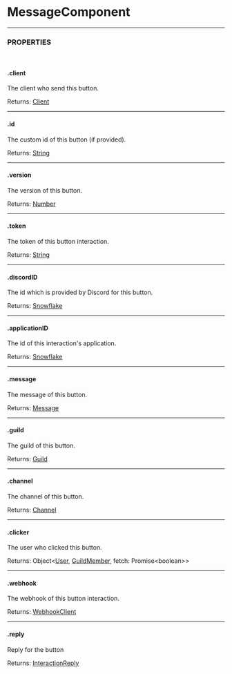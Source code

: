 # MessageComponent

<hr>

### PROPERTIES

<br>

#### .client
The client who send this button.

Returns: [Client](https://discord.js.org/#/docs/main/stable/class/Client)

<hr>


#### .id 
The custom id of this button (if provided).

Returns: [String](https://developer.mozilla.org/en-US/docs/Web/JavaScript/Reference/Global_Objects/String)

<hr>


#### .version
The version of this button.

Returns: [Number](https://developer.mozilla.org/en-US/docs/Web/JavaScript/Reference/Global_Objects/Number)

<hr>


#### .token
The token of this button interaction.

Returns: [String](https://developer.mozilla.org/en-US/docs/Web/JavaScript/Reference/Global_Objects/String)

<hr>


#### .discordID
The id which is provided by Discord for this button.

Returns: [Snowflake](https://discord.js.org/#/docs/main/stable/typedef/Snowflake)

<hr>


#### .applicationID
The id of this interaction's application.

Returns: [Snowflake](https://discord.js.org/#/docs/main/stable/typedef/Snowflake)

<hr>


#### .message
The message of this button.

Returns: [Message](https://discord.js.org/#/docs/main/stable/class/Message)

<hr>


#### .guild
The guild of this button.

Returns: [Guild](https://discord.js.org/#/docs/main/stable/class/Guild)

<hr>


#### .channel
The channel of this button.

Returns: [Channel](https://discord.js.org/#/docs/main/stable/class/Channel)

<hr>


#### .clicker
The user who clicked this button.

Returns: Object<[User](https://discord.js.org/#/docs/main/stable/class/User), [GuildMember](https://discord.js.org/#/docs/main/stable/class/GuldMember), fetch: Promise\<boolean>>

<hr>


#### .webhook
The webhook of this button interaction.

Returns: [WebhookClient](/d/classes/webhookclient.html)

<hr>


#### .reply
Reply for the button

Returns: [InteractionReply](/d/managers/interactionreply.html)
